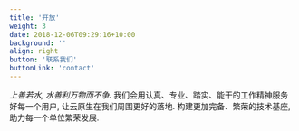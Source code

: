 ```yaml
---
title: '开放'
weight: 3
date: 2018-12-06T09:29:16+10:00
background: ''
align: right
button: '联系我们'
buttonLink: 'contact'
---
```


_上善若水, 水善利万物而不争._ 我们会用认真、专业、踏实、能干的工作精神服务好每一个用户, 让云原生在我们周围更好的落地. 构建更加完备、繁荣的技术基座, 助力每一个单位繁荣发展. 